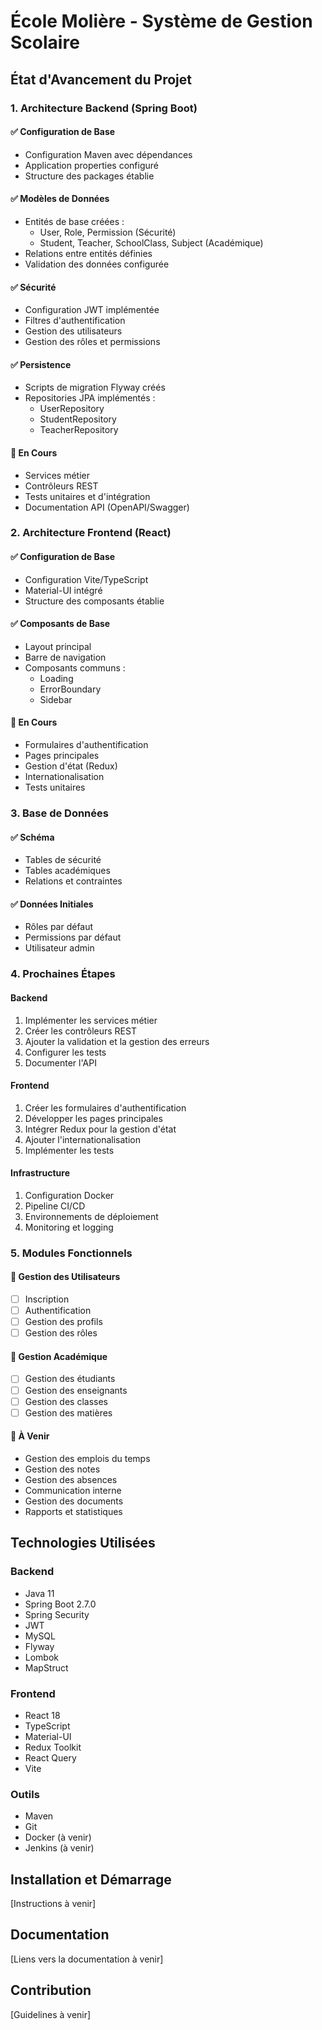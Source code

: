# École Molière - Système de Gestion Scolaire

## État d'Avancement du Projet

### 1. Architecture Backend (Spring Boot)

#### ✅ Configuration de Base
- Configuration Maven avec dépendances
- Application properties configuré
- Structure des packages établie

#### ✅ Modèles de Données
- Entités de base créées :
  - User, Role, Permission (Sécurité)
  - Student, Teacher, SchoolClass, Subject (Académique)
- Relations entre entités définies
- Validation des données configurée

#### ✅ Sécurité
- Configuration JWT implémentée
- Filtres d'authentification
- Gestion des utilisateurs
- Gestion des rôles et permissions

#### ✅ Persistence
- Scripts de migration Flyway créés
- Repositories JPA implémentés :
  - UserRepository
  - StudentRepository
  - TeacherRepository

#### 🚧 En Cours
- Services métier
- Contrôleurs REST
- Tests unitaires et d'intégration
- Documentation API (OpenAPI/Swagger)

### 2. Architecture Frontend (React)

#### ✅ Configuration de Base
- Configuration Vite/TypeScript
- Material-UI intégré
- Structure des composants établie

#### ✅ Composants de Base
- Layout principal
- Barre de navigation
- Composants communs :
  - Loading
  - ErrorBoundary
  - Sidebar

#### 🚧 En Cours
- Formulaires d'authentification
- Pages principales
- Gestion d'état (Redux)
- Internationalisation
- Tests unitaires

### 3. Base de Données

#### ✅ Schéma
- Tables de sécurité
- Tables académiques
- Relations et contraintes

#### ✅ Données Initiales
- Rôles par défaut
- Permissions par défaut
- Utilisateur admin

### 4. Prochaines Étapes

#### Backend
1. Implémenter les services métier
2. Créer les contrôleurs REST
3. Ajouter la validation et la gestion des erreurs
4. Configurer les tests
5. Documenter l'API

#### Frontend
1. Créer les formulaires d'authentification
2. Développer les pages principales
3. Intégrer Redux pour la gestion d'état
4. Ajouter l'internationalisation
5. Implémenter les tests

#### Infrastructure
1. Configuration Docker
2. Pipeline CI/CD
3. Environnements de déploiement
4. Monitoring et logging

### 5. Modules Fonctionnels

#### 🚧 Gestion des Utilisateurs
- [ ] Inscription
- [ ] Authentification
- [ ] Gestion des profils
- [ ] Gestion des rôles

#### 🚧 Gestion Académique
- [ ] Gestion des étudiants
- [ ] Gestion des enseignants
- [ ] Gestion des classes
- [ ] Gestion des matières

#### 📅 À Venir
- Gestion des emplois du temps
- Gestion des notes
- Gestion des absences
- Communication interne
- Gestion des documents
- Rapports et statistiques

## Technologies Utilisées

### Backend
- Java 11
- Spring Boot 2.7.0
- Spring Security
- JWT
- MySQL
- Flyway
- Lombok
- MapStruct

### Frontend
- React 18
- TypeScript
- Material-UI
- Redux Toolkit
- React Query
- Vite

### Outils
- Maven
- Git
- Docker (à venir)
- Jenkins (à venir)

## Installation et Démarrage

[Instructions à venir]

## Documentation

[Liens vers la documentation à venir]

## Contribution

[Guidelines à venir]

